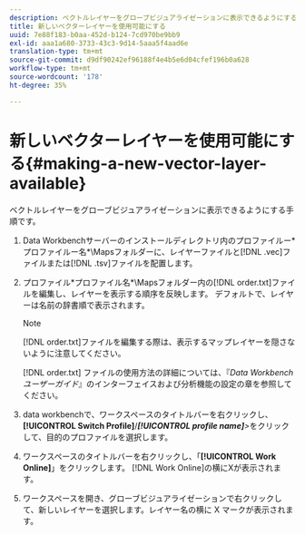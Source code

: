 ```yaml
---
description: ベクトルレイヤーをグローブビジュアライゼーションに表示できるようにする手順です。
title: 新しいベクターレイヤーを使用可能にする
uuid: 7e88f183-b0aa-452d-b124-7cd970be9bb9
exl-id: aaa1a680-3733-43c3-9d14-5aaa5f4aad6e
translation-type: tm+mt
source-git-commit: d9df90242ef96188f4e4b5e6d04cfef196b0a628
workflow-type: tm+mt
source-wordcount: '178'
ht-degree: 35%

---
```


# 新しいベクターレイヤーを使用可能にする{#making-a-new-vector-layer-available}

ベクトルレイヤーをグローブビジュアライゼーションに表示できるようにする手順です。

1. Data Workbenchサーバーのインストールディレクトリ内のプロファイルー\*プロファイルー名*\Mapsフォルダーに、レイヤーファイルと[!DNL .vec]ファイルまたは[!DNL .tsv]ファイルを配置します。
1. プロファイル\*プロファイル名*\Mapsフォルダー内の[!DNL order.txt]ファイルを編集し、レイヤーを表示する順序を反映します。 デフォルトで、レイヤーは名前の辞書順で表示されます。

   >[!NOTE]
   >
   >[!DNL order.txt]ファイルを編集する際は、表示するマップレイヤーを隠さないように注意してください。

   [!DNL order.txt] ファイルの使用方法の詳細については、『*Data Workbench ユーザーガイド*』のインターフェイスおよび分析機能の設定の章を参照してください。

1. data workbenchで、ワークスペースのタイトルバーを右クリックし、**[!UICONTROL Switch Profile]**/***[!UICONTROL profile name]**>*&#x200B;をクリックして、目的のプロファイルを選択します。
1. ワークスペースのタイトルバーを右クリックし、「**[!UICONTROL Work Online]**」をクリックします。 [!DNL Work Online]の横にXが表示されます。
1. ワークスペースを開き、グローブビジュアライゼーションで右クリックして、新しいレイヤーを選択します。レイヤー名の横に X マークが表示されます。
